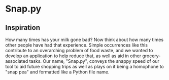 # Snap.py

## Inspiration

How many times has your milk gone bad? Now think about how many times other people have had that experience. Simple occurrences like this contribute to an overarching problem of food waste, and we wanted to develop an application to help reduce that, as well as aid in other grocery-associated tasks. Our name, "Snap.py", conveys the snappy speed of our tool to aid future shopping trips as well as plays on it being a homophone to "snap pea" and formatted like a Python file name.
